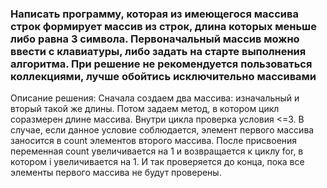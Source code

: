 ### Написать программу, которая из имеющегося массива строк формирует массив из строк, длина которых меньше либо равна 3 символа. Первоначальный массив можно ввести с клавиатуры, либо задать на старте выполнения алгоритма. При решение не рекомендуется пользоваться коллекциями, лучше обойтись исключительно массивами

Описание решения:
Сначала создаем два массива: изначальный и вторый такой же длины. Потом  задаем метод, в котором цикл соразмерен длине массива. Внутри цикла проверка условия <=3. В случае, если данное условие соблюдается, элемент первого массива заносится в count элементов второго массива. После присвоения переменная count увеличивается на 1 и возвращается к циклу for, в котором i увеличивается на 1. И так проверяется до конца, пока все элементы первого массива не будут проверены.